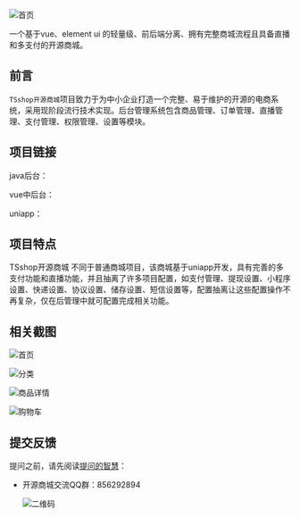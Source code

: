 

![首页](./static/md-img/tsshop-logo.png)

一个基于vue、element ui 的轻量级、前后端分离、拥有完整商城流程且具备直播和多支付的开源商城。



## 前言

`TSshop开源商城`项目致力于为中小企业打造一个完整、易于维护的开源的电商系统，采用现阶段流行技术实现。后台管理系统包含商品管理、订单管理、直播管理、支付管理、权限管理、设置等模块。





## 项目链接

java后台：[](https://github.com/tsshop/tsshop)

vue中后台：[](https://github.com/tsshop/tsshop-backend-web)

uniapp：[](https://github.com/tsshop/tsshop-uniapp)



## 项目特点

TSshop开源商城 不同于普通商城项目，该商城基于uniapp开发，具有完善的多支付功能和直播功能，并且抽离了许多项目配置，如支付管理、提现设置、小程序设置、快递设置、协议设置、储存设置、短信设置等，配置抽离让这些配置操作不再复杂，仅在后管理中就可配置完成相关功能。





## 相关截图

![首页](./static/md-img/show-01.png)

![分类](./static/md-img/show-02.png)

![商品详情](./static/md-img/show-03.png)

![购物车](./static/md-img/show-04.png)









## 提交反馈

提问之前，请先阅读[提问的智慧](https://github.com/ryanhanwu/How-To-Ask-Questions-The-Smart-Way/blob/master/README-zh_CN.md)：


- 开源商城交流QQ群：856292894

  ![二维码](./static/md-img/erwei.png)

